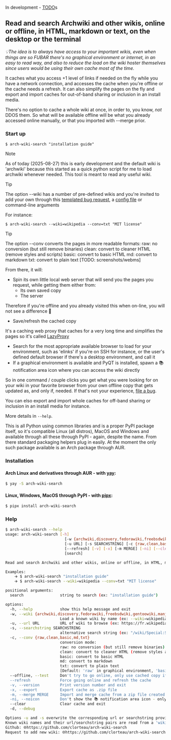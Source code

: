In development - 
[TODO](https://github.com/search?q=repo%3Aclorteau%2Farch-wiki-search%20TODO&type=code)s



## Read and search Archwiki and other wikis, online or offline, in HTML, markdown or text, on the desktop or the terminal ##

*💡The idea is to always have access to your important wikis, even when things are so FUBAR there's no graphical environment or internet, in an easy to read way, and also to reduce the load on the wiki hoster themselves since users would be using their own cache most of the time.*

It caches what you access +1 level of links if needed on the fly while you have a network connection, and accesses the cache when you're offline or the cache needs a refresh. It can also simplify the pages on the fly and export and import caches for out-of-band sharing or inclusion in an install media. 

There's no option to cache a whole wiki at once, in order to, you know, *not* DDOS them. So what will be available offline will be what you already accessed online manually, or that you imported with --merge prior.

### Start up ###
`$ arch-wiki-search "installation guide"`

> [!NOTE]
> As of today (2025-08-27) this is early development and the default wiki is \'archwiki\' because this started as a quick python script for me to load archwiki whenever needed. This tool is meant to read any useful wiki.

> [!TIP]
> The option --wiki has a number of pre-defined wikis and you\'re invited to add your own through this [templated bug request](https://github.com/clorteau/arch-wiki-search/issues/new?template=new-wiki.md), a [config file](https://github.com/clorteau/arch-wiki-search/blob/main/arch_wiki_search/wikis.yaml) or command-line arguments

For instance:

`$ arch-wiki-search --wiki=wikipedia --conv=txt "MIT license"`

> [!TIP]
>
> The option --conv converts the pages in more readable formats:
> raw: no conversion (but still remove binaries)
> clean: convert to cleaner HTML (remove styles and scripts)
> basic: convert to basic HTML
> md: convert to markdown
> txt: convert to plain text
[TODO: screenshots/webms]
 
From there, it will:
- Spin its own little local web server that will send you the pages you request, while getting them either from:
	+ Its own saved copy
	+ The server

Therefore if you're offline and you already visited this when on-line, you will not see a difference 🤞

- Save/refresh the cached copy
  
It's a caching web proxy that caches for a very long time and simplifies the pages so it's called [LazyProxy](https://github.com/clorteau/arch-wiki-search/blob/documentation/arch_wiki_search/cachingproxy.py)

- Search for the most appropriate available browser to load for your environment, such as 'elinks' if you're on SSH for instance, or the user's defined default browser if there's a desktop environment, and call it
- If a graphical environment is available and PyQT is installed, spawn a 📚 notification area icon where you can access the wiki directly

So in one command / couple clicks you get what you were looking for on your wiki in your favorite browser from your own offline copy that gets updated as, and only if, needed. If that's not your experience, [file a bug](https://github.com/clorteau/arch-wiki-search/issues).

You can elso export and import whole caches for off-band sharing or inclusion in an install media for instance.

More details in `--help`.

This is all Python using common libraries and is a proper PyPI package itself, so it's compatible Linux (all distros), MacOS and Windows and available through all these through PyPI - again, despite the name. From there standard packaging helpers plug in easily. At the moment the only such package available is an Arch package through AUR. 

### Installation ###

#### Arch Linux and derivatives through AUR - with [yay](https://github.com/Jguer/yay): ####
```bash
$ yay -S arch-wiki-search
```

#### Linux, Windows, MacOS through PyPI - with [pipx](https://pipx.pypa.io/latest/installation/): ####
```bash
$ pipx install arch-wiki-search
```


### Help ###
```bash
$ arch-wiki-search --help
usage: arch-wiki-search [-h]
                          [-w {archwiki,discovery,fedorawiki,freebsdwiki,gentoowiki,manjarowiki,pythonwiki,slackdocs,wikipedia}]
                          [-u URL] [-s SEARCHSTRING] [-c {raw,clean,basic,md,txt}] [--offline]
                          [--refresh] [-v] [-x] [-m MERGE] [-ni] [--clear] [-d]
                          [search]

Read and search Archwiki and other wikis, online or offline, in HTML, markdown or text, on the desktop or the terminal 

Examples:
    🡪 $ arch-wiki-search "installation guide"
    🡪 $ arch-wiki-search --wiki=wikipedia --conv=txt "MIT license"

positional arguments:
  search                string to search (ex: "installation guide")

options:
  -h, --help            show this help message and exit
  -w, --wiki {archwiki,discovery,fedorawiki,freebsdwiki,gentoowiki,manjarowiki,pythonwiki,slackdocs,wikipedia}
                        Load a known wiki by name (ex: --wiki=wikipedia) [Default: archwiki]
  -u, --url URL         URL of wiki to browse (ex: https://fr.wikipedia.org, https://wiki.freebsd.org)
  -s, --searchstring SEARCHSTRING
                        alternative search string (ex: "/wiki/Special:Search?go=Go&search=", "/FrontPage?action=fullsearch&value=")
  -c, --conv {raw,clean,basic,md,txt}
                        conversion mode:
                        raw: no conversion (but still remove binaries)
                        clean: convert to cleaner HTML (remove styles and scripts)
                        basic: convert to basic HTML
                        md: convert to markdown
                        txt: convert to plain text
                        [Default: 'raw' in graphical environment, 'basic' otherwise]
  --offline, --test     Don't try to go online, only use cached copy if it exists
  --refresh             Force going online and refresh the cache
  -v, --version         Print version number and exit
  -x, --export          Export cache as .zip file
  -m, --merge MERGE     Import and merge cache from a zip file created with --export
  -ni, --noicon         Don't show the 📚 notification area icon - only <ctrl+c> will stop
  --clear               Clear cache and exit
  -d, --debug

Options -u and -s overwrite the corresponding url or searchstring provided by -w
Known wiki names and their url/searchstring pairs are read from a 'wikis.yaml' file in '$(pwd)' and '{$HOME}/.config/arch-wiki-search'
Github: 🌐https://github.com/clorteau/arch-wiki-search
Request to add new wiki: 🌐https://github.com/clorteau/arch-wiki-search/issues/new?template=new-wiki.md
```
